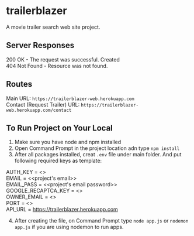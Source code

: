 # trailerblazer

A movie trailer search web site project.

## Server Responses

200 OK - The request was successful.  Created  
404 Not Found - Resource was not found.

## Routes
  Main URL: `https://trailerblazer-web.herokuapp.com`  
  Contact (Request Trailer) URL: `https://trailerblazer-web.herokuapp.com/contact`
 
## To Run Project on Your Local

1) Make sure you have node and npm installed  
2) Open Command Prompt in the project location adn type `npm install`  
3) After all packages installed, creat `.env` file under main folder. And put following required keys as template:  

AUTH_KEY = <<key to put header for search api call>>  
EMAIL = <<project's email>>  
EMAIL_PASS = <<project's email password>>  
GOOGLE_RECAPTCA_KEY = <<google recaptcha key>>  
OWNER_EMAIL = <<project owner email>>  
PORT = <<port to run ap>>  
API_URL = https://trailerblazer.herokuapp.com  


4) After creating the file, on Command Prompt type `node app.js` or `nodemon app.js` if you are using nodemon to run apps.
